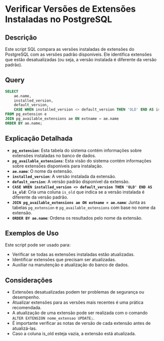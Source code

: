 # Verificar Versões de Extensões Instaladas no PostgreSQL

## Descrição

Este script SQL compara as versões instaladas de extensões do PostgreSQL com as versões padrão disponíveis. Ele identifica extensões que estão desatualizadas (ou seja, a versão instalada é diferente da versão padrão).

## Query

```sql
SELECT
    ae.name,
    installed_version,
    default_version,
    CASE WHEN installed_version <> default_version THEN 'OLD' END AS is_old
FROM pg_extension e
JOIN pg_available_extensions ae ON extname = ae.name
ORDER BY ae.name;
```

## Explicação Detalhada

* **`pg_extension`**: Esta tabela do sistema contém informações sobre extensões instaladas no banco de dados.
* **`pg_available_extensions`**: Esta visão do sistema contém informações sobre extensões disponíveis para instalação.
* **`ae.name`**: O nome da extensão.
* **`installed_version`**: A versão instalada da extensão.
* **`default_version`**: A versão padrão disponível da extensão.
* **`CASE WHEN installed_version <> default_version THEN 'OLD' END AS is_old`**: Cria uma coluna `is_old` que indica se a versão instalada é diferente da versão padrão.
* **`JOIN pg_available_extensions ae ON extname = ae.name`**: Junta as tabelas `pg_extension` e `pg_available_extensions` com base no nome da extensão.
* **`ORDER BY ae.name`**: Ordena os resultados pelo nome da extensão.

## Exemplos de Uso

Este script pode ser usado para:

* Verificar se todas as extensões instaladas estão atualizadas.
* Identificar extensões que precisam ser atualizadas.
* Auxiliar na manutenção e atualização do banco de dados.

## Considerações

* Extensões desatualizadas podem ter problemas de segurança ou desempenho.
* Atualizar extensões para as versões mais recentes é uma prática recomendada.
* A atualização de uma extensão pode ser realizada com o comando `ALTER EXTENSION nome_extensao UPDATE;`.
* É importante verificar as notas de versão de cada extensão antes de atualizá-las.
* Caso a coluna is\_old esteja vazia, a extensão está atualizada.
